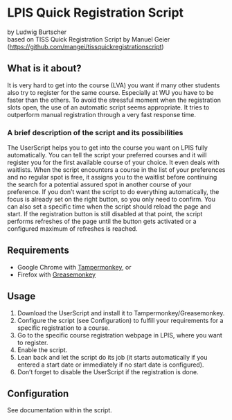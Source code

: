 LPIS Quick Registration Script
===========================
by Ludwig Burtscher\
based on TISS Quick Registration Script by Manuel Geier (https://github.com/mangei/tissquickregistrationscript)

## What is it about?
It is very hard to get into the course (LVA) you want if many other students also try to register for the same course. Especially at WU you have to be faster than the others. To avoid the stressful moment when the registration slots open, the use of an automatic script seems appropriate. It tries to outperform manual registration through a very fast response time.


### A brief description of the script and its possibilities
The UserScript helps you to get into the course you want on LPIS fully automatically. You can tell the script your preferred courses and it will register you for the first available course of your choice. It even deals with waitlists. When the script encounters a course in the list of your preferences and no regular spot is free, it assigns you to the waitlist before continuing the search for a potential assured spot in another course of your preference. If you don’t want the script to do everything automatically, the focus is already set on the right button, so you only need to confirm. You can also set a specific time when the script should reload the page and start. If the registration button is still disabled at that point, the script performs refreshes of the page until the button gets activated or a configured maximum of refreshes is reached.


## Requirements

* Google Chrome with [Tampermonkey](https://chrome.google.com/webstore/detail/tampermonkey/dhdgffkkebhmkfjojejmpbldmpobfkfo "Tampermonkey"), or
* Firefox with [Greasemonkey](https://addons.mozilla.org/de/firefox/addon/greasemonkey "Greasemonkey")


## Usage

1. Download the UserScript and install it to Tampermonkey/Greasemonkey.
1. Configure the script (see Configuration) to fulfill your requirements for a specific registration to a course.
1. Go to the specific course registration webpage in LPIS, where you want to register.
1. Enable the script.
1. Lean back and let the script do its job (it starts automatically if you entered a start date or immediately if no start date is configured).
1. Don’t forget to disable the UserScript if the registration is done.


## Configuration

See documentation within the script.